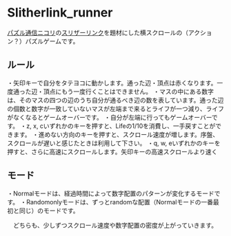 # Slitherlink_runner

[パズル通信ニコリ](https://www.nikoli.co.jp/)の[スリザーリンク](https://www.nikoli.co.jp/ja/puzzles/slitherlink/)を題材にした横スクロールの（アクション？）パズルゲームです。

## ルール

・矢印キーで自分をタテヨコに動かします。通った辺・頂点は赤くなります。一度通った辺・頂点にもう一度行くことはできません。
・マスの中にある数字は、そのマスの四つの辺のうち自分が通るべき辺の数を表しています。通った辺の個数と数字が一致していないマスが左端まで来るとライフが一つ減り、ライフがなくなるとゲームオーバーです。
・自分が左端に行ってもゲームオーバーです。
・z, x, cいずれかのキーを押すと、Lifeの1/10を消費し、一手戻すことができます。
・進めない方向のキーを押すと、スクロール速度が増します。序盤、スクロールが遅いと感じたときは利用して下さい。
・q, w, eいずれかのキーを押すと、さらに高速にスクロールします。矢印キーの高速スクロールより速く

## モード
・Normalモードは、経過時間によって数字配置のパターンが変化するモードです。
・Randomonlyモードは、ずっとrandomな配置（Normalモードの一番最初と同じ）のモードです。

　どちらも、少しずつスクロール速度や数字配置の密度が上がっていきます。

